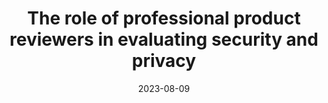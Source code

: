 ---
title: "The role of professional product reviewers in evaluating security and privacy"
date: 2023-08-09
venue: USENIX '23
venueFullName: USENIX Security Symposium
submitStatus:
authors: Wentao Guo, Jason Walter, and Michelle L. Mazurek
html: https://www.usenix.org/conference/usenixsecurity23/presentation/guo-wentao
pdf: /publications/product-reviewers/The Role of Professional Product Reviewers in Evaluating Security and Privacy.pdf
reflection:
supplement: https://osf.io/m2pe7/
code: 
talk: https://www.youtube.com/watch?v=c91-uxKtC1A
slides: https://www.usenix.org/system/files/sec23_slides_guo-wentao.pdf
poster:
demo:
tags:
- "topic: professionals"
---